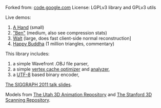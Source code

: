Forked from: [code.google.com](https://code.google.com/p/webgl-loader/)
License: LGPLv3 library and GPLv3 utils

Live demos:

1. [A Hand](http://webgl-loader.googlecode.com/svn/trunk/samples/hand.html) (small)
2. ["Ben"](http://webgl-loader.googlecode.com/svn/trunk/samples/ben.html) (medium, also see compression stats)
3. [Walt](http://webgl-loader.googlecode.com/svn/trunk/samples/walt.html) (large, does fast client-side normal reconstruction]
4. [Happy Buddha](http://webgl-loader.googlecode.com/svn/trunk/samples/happy/happy.html) (1 million triangles, commentary)

This library includes:

1. a simple Wavefront .OBJ file parser,
2. a simple [vertex cache optimizer](http://home.comcast.net/~tom_forsyth/papers/fast_vert_cache_opt.html) and 
[analyzer](https://code.google.com/p/webgl-loader/wiki/FifoCacheAnalysis),
3. a [UTF-8](https://code.google.com/p/webgl-loader/wiki/UtfEight) based binary encoder,

[The SIGGRAPH 2011 talk slides](https://docs.google.com/present/view?id=d4wf4t2_251g4kjtwgs).

Models from [The Utah 3D Animation Repository](http://www.sci.utah.edu/~wald/animrep/) and [The Stanford 3D Scanning Repository](http://graphics.stanford.edu/data/3Dscanrep/).

